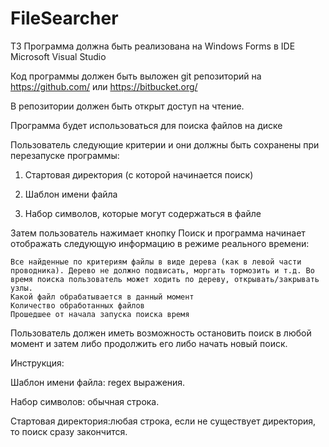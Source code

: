 # FileSearcher
ТЗ
Программа должна быть реализована на Windows Forms в IDE Microsoft Visual Studio 

Код программы должен быть выложен git репозиторий на  https://github.com/  или   https://bitbucket.org/

В репозитории должен быть открыт доступ на чтение.

 

Программа будет использоваться для поиска файлов на диске

Пользователь следующие критерии и они должны быть сохранены при перезапуске программы:

1. Стартовая директория (с которой начинается поиск)

2. Шаблон имени файла

3. Набор символов, которые могут содержаться в файле

 

Затем пользователь нажимает кнопку Поиск  и программа начинает отображать следующую информацию в режиме реального времени:

    Все найденные по критериям файлы в виде дерева (как в левой части проводника). Дерево не должно подвисать, моргать тормозить и т.д. Во время поиска пользователь может ходить по дереву, открывать/закрывать узлы.
    Какой файл обрабатывается в данный момент
    Количество обработанных файлов
    Прошедшее от начала запуска поиска время 

Пользователь должен иметь возможность остановить поиск в любой момент и затем либо продолжить его либо начать новый поиск.

Инструкция:

Шаблон имени файла: regex выражения.

Набор символов: обычная строка.

Стартовая директория:любая строка, если не существует директория, то поиск сразу закончится.
